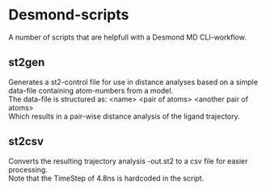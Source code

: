 Desmond-scripts
===============

A number of scripts that are helpfull with a Desmond MD CLI-workflow.

## st2gen
Generates a st2-control file for use in distance analyses based on a simple data-file containing atom-numbers from a model.<br/>
The data-file is structured as: \<name\> \<pair of atoms\> \<another pair of atoms\><br/>
Which results in a pair-wise distance analysis of the ligand trajectory.<br/>

## st2csv
Converts the resulting trajectory analysis -out.st2 to a csv file for easier processing.<br/>
Note that the TimeStep of 4.8ns is hardcoded in the script.
